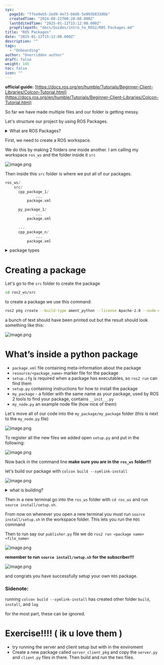 ```yaml
---
sys:
  pageId: "7fea9eb5-2ed9-4e73-b6d6-5e093b833dbb"
  createdTime: "2024-08-21T00:28:00.000Z"
  lastEditedTime: "2025-01-12T15:12:00.000Z"
  propFilepath: "docs/Guides/intro_to_ROS2/ROS Packages.md"
title: "ROS Packages"
date: "2025-01-12T15:12:00.000Z"
description: ""
tags:
  - "Onboarding"
author: "Overridden author"
draft: false
weight: 145
toc: false
icon: ""
---
```


**official guide:** [https://docs.ros.org/en/humble/Tutorials/Beginner-Client-Libraries/Colcon-Tutorial.html](https://docs.ros.org/en/humble/Tutorials/Beginner-Client-Libraries/Colcon-Tutorial.html)

So far we have made multiple files and our folder is getting messy.

Let's structure our project by using ROS Packages.

<details>

<summary>What are ROS Packages?</summary>

ROS Packages are, as the name implies, packages of code that are highly sharable between ROS developers.

They consist of a folder, `package.xml` file, and source code

```python
      cpp_package_1/
		      ... imagine much code files here ..
          package.xml
```

</details>

First, we need to create a ROS workspace.

We do this by making 2 folders one inside another. I am calling my workspace `ros_ws` and the folder inside it `src`

![image.png](https://prod-files-secure.s3.us-west-2.amazonaws.com/d518164a-d88e-44d1-a4ee-3adb3bd8bce0/70706947-fd18-4537-a67b-e12946812d31/image.png?X-Amz-Algorithm=AWS4-HMAC-SHA256&X-Amz-Content-Sha256=UNSIGNED-PAYLOAD&X-Amz-Credential=ASIAZI2LB466WKSDA32V%2F20250207%2Fus-west-2%2Fs3%2Faws4_request&X-Amz-Date=20250207T200843Z&X-Amz-Expires=3600&X-Amz-Security-Token=IQoJb3JpZ2luX2VjEGMaCXVzLXdlc3QtMiJGMEQCIEFpcrwn2o81kExgipstl3f34OpsrgMh9YGSJUTQmLa2AiA7kruHxa7DPFCuQdzEZwOnpyYAliYdwfohOMGxRas%2F%2Fir%2FAwh8EAAaDDYzNzQyMzE4MzgwNSIMtscc2ifzZG8AM2pkKtwDjVGysP0FtvZxxsByRF8ab515i%2FcQtsIdDc3y5dzJJ9D4%2FqTy9srNXw097d2DTM0QKJWiOCsfKNuvzU2mUdopuQXf1ELu0WacRFkGaXUeU2gIQetI%2FzptjE3i0RE4tIf9yPg4rSDk1gYJax4Yhg%2BLVHDPH1TTTg%2FWSy0RwuFn5fAkybICNarKhi2X%2BUjBZEjnktDnbH21tnyrZgzEA4g1SD0yJQnFheftlyU%2FUzer77IChwMJdFPhSdIhSXRsgnxzHpXCOVNer3WngjEgbJgA64nRTziKzIIKJCGfg5ABWDxuhl2Mkf%2Ftm5nALc0YIRet3lhylQO3ihfKKd1lCsEfcjFBiafpSj9zRgTCxJ46ajlvExlouGDloU4LVfAgrod0q3PS8eKLDRJwk61lqIankGi0Pb3MfmFJXqpWhyYahsay8kdT0H2xzeLEoNQyZcdlkm9TWrPPAJmE0eZOIoYJIpSkgjHzuTdaPXFCgAimrMBSyXnJ6T93oaYeQ7PW1lfPKidIHnYUbSq9fMMOBMIFMkWgRCAGyqQnupEzQjI9WgcKnn5%2Fgo42VIu0Ou65dxGmYKP%2BJjbnFOX5x06tPXz8U4URnK%2BEmop6RCU8sIYrKeGNeIX8PAMl%2B70wsl0wx7aZvQY6pgE2mw95huMsE%2Bj7W4hp3GqI9Y9T5Js0VMzUOgg3g0mKobDib%2Bw0xQMNDtB0QXVJsUC1KbDq1X7ifH%2FkYMhEHlvHEk9b9mBCQEm4vEKaWZaWijtZcu0LyGepKxnlcQNm6vnsYf5%2F%2BAYnj%2Bsm9yT8JhrkU%2B7qL9iBjOXauxlvsDtNQ89rCohvuvLS2rV3z0FLLbBgSWvCmX7wH4nrisajP1qEXvRD98bq&X-Amz-Signature=376c0ff0a03d9da38f26353ec833c061298e3e9409587b2d81d5ac5e7516ad9d&X-Amz-SignedHeaders=host&x-id=GetObject)

Then inside this `src` folder is where we put all of our packages.

```python
ros_ws/
    src/
      cpp_package_1/
		      ...
          package.xml

      py_package_1/
		      ...
          package.xml

      ...
      cpp_package_n/
		      ...
          package.xml

```

<details>

<summary>package types</summary>

packages can be either `C++` or python.

the intern file structure is different for each but for this guide we will stick to creating python packages

</details>

# Creating a package

Let's go to the `src` folder to create the package

```bash
cd ros2_ws/src
```

to create a package we use this command:

```bash
ros2 pkg create --build-type ament_python --license Apache-2.0 --node-name my_node my_package
```

a bunch of text should have been printed out but the result should look something like this:

![image.png](https://prod-files-secure.s3.us-west-2.amazonaws.com/d518164a-d88e-44d1-a4ee-3adb3bd8bce0/e6cf1e3f-8512-4a3e-b131-079f800bf3e8/image.png?X-Amz-Algorithm=AWS4-HMAC-SHA256&X-Amz-Content-Sha256=UNSIGNED-PAYLOAD&X-Amz-Credential=ASIAZI2LB466WKSDA32V%2F20250207%2Fus-west-2%2Fs3%2Faws4_request&X-Amz-Date=20250207T200843Z&X-Amz-Expires=3600&X-Amz-Security-Token=IQoJb3JpZ2luX2VjEGMaCXVzLXdlc3QtMiJGMEQCIEFpcrwn2o81kExgipstl3f34OpsrgMh9YGSJUTQmLa2AiA7kruHxa7DPFCuQdzEZwOnpyYAliYdwfohOMGxRas%2F%2Fir%2FAwh8EAAaDDYzNzQyMzE4MzgwNSIMtscc2ifzZG8AM2pkKtwDjVGysP0FtvZxxsByRF8ab515i%2FcQtsIdDc3y5dzJJ9D4%2FqTy9srNXw097d2DTM0QKJWiOCsfKNuvzU2mUdopuQXf1ELu0WacRFkGaXUeU2gIQetI%2FzptjE3i0RE4tIf9yPg4rSDk1gYJax4Yhg%2BLVHDPH1TTTg%2FWSy0RwuFn5fAkybICNarKhi2X%2BUjBZEjnktDnbH21tnyrZgzEA4g1SD0yJQnFheftlyU%2FUzer77IChwMJdFPhSdIhSXRsgnxzHpXCOVNer3WngjEgbJgA64nRTziKzIIKJCGfg5ABWDxuhl2Mkf%2Ftm5nALc0YIRet3lhylQO3ihfKKd1lCsEfcjFBiafpSj9zRgTCxJ46ajlvExlouGDloU4LVfAgrod0q3PS8eKLDRJwk61lqIankGi0Pb3MfmFJXqpWhyYahsay8kdT0H2xzeLEoNQyZcdlkm9TWrPPAJmE0eZOIoYJIpSkgjHzuTdaPXFCgAimrMBSyXnJ6T93oaYeQ7PW1lfPKidIHnYUbSq9fMMOBMIFMkWgRCAGyqQnupEzQjI9WgcKnn5%2Fgo42VIu0Ou65dxGmYKP%2BJjbnFOX5x06tPXz8U4URnK%2BEmop6RCU8sIYrKeGNeIX8PAMl%2B70wsl0wx7aZvQY6pgE2mw95huMsE%2Bj7W4hp3GqI9Y9T5Js0VMzUOgg3g0mKobDib%2Bw0xQMNDtB0QXVJsUC1KbDq1X7ifH%2FkYMhEHlvHEk9b9mBCQEm4vEKaWZaWijtZcu0LyGepKxnlcQNm6vnsYf5%2F%2BAYnj%2Bsm9yT8JhrkU%2B7qL9iBjOXauxlvsDtNQ89rCohvuvLS2rV3z0FLLbBgSWvCmX7wH4nrisajP1qEXvRD98bq&X-Amz-Signature=949e6448792e33c24b700b7766e0f7a4385e2489f65d3ad8204e211a9e9232d4&X-Amz-SignedHeaders=host&x-id=GetObject)

# What’s inside a python package

- `package.xml` file containing meta-information about the package
- `resource/<package_name>` marker file for the package
- `setup.cfg` is required when a package has executables, so `ros2 run` can find them
- `setup.py` containing instructions for how to install the package
- `my_package` - a folder with the same name as your package, used by ROS 2 tools to find your package, contains `__init__.py`
- `my_node.py` an example node file (how nice of them)

Let's move all of our code into the `my_package/my_package` folder (this is next to the `my_node.py` file)

![image.png](https://prod-files-secure.s3.us-west-2.amazonaws.com/d518164a-d88e-44d1-a4ee-3adb3bd8bce0/9ce58f11-0da9-4d3e-b86d-506a9685d378/image.png?X-Amz-Algorithm=AWS4-HMAC-SHA256&X-Amz-Content-Sha256=UNSIGNED-PAYLOAD&X-Amz-Credential=ASIAZI2LB466WKSDA32V%2F20250207%2Fus-west-2%2Fs3%2Faws4_request&X-Amz-Date=20250207T200843Z&X-Amz-Expires=3600&X-Amz-Security-Token=IQoJb3JpZ2luX2VjEGMaCXVzLXdlc3QtMiJGMEQCIEFpcrwn2o81kExgipstl3f34OpsrgMh9YGSJUTQmLa2AiA7kruHxa7DPFCuQdzEZwOnpyYAliYdwfohOMGxRas%2F%2Fir%2FAwh8EAAaDDYzNzQyMzE4MzgwNSIMtscc2ifzZG8AM2pkKtwDjVGysP0FtvZxxsByRF8ab515i%2FcQtsIdDc3y5dzJJ9D4%2FqTy9srNXw097d2DTM0QKJWiOCsfKNuvzU2mUdopuQXf1ELu0WacRFkGaXUeU2gIQetI%2FzptjE3i0RE4tIf9yPg4rSDk1gYJax4Yhg%2BLVHDPH1TTTg%2FWSy0RwuFn5fAkybICNarKhi2X%2BUjBZEjnktDnbH21tnyrZgzEA4g1SD0yJQnFheftlyU%2FUzer77IChwMJdFPhSdIhSXRsgnxzHpXCOVNer3WngjEgbJgA64nRTziKzIIKJCGfg5ABWDxuhl2Mkf%2Ftm5nALc0YIRet3lhylQO3ihfKKd1lCsEfcjFBiafpSj9zRgTCxJ46ajlvExlouGDloU4LVfAgrod0q3PS8eKLDRJwk61lqIankGi0Pb3MfmFJXqpWhyYahsay8kdT0H2xzeLEoNQyZcdlkm9TWrPPAJmE0eZOIoYJIpSkgjHzuTdaPXFCgAimrMBSyXnJ6T93oaYeQ7PW1lfPKidIHnYUbSq9fMMOBMIFMkWgRCAGyqQnupEzQjI9WgcKnn5%2Fgo42VIu0Ou65dxGmYKP%2BJjbnFOX5x06tPXz8U4URnK%2BEmop6RCU8sIYrKeGNeIX8PAMl%2B70wsl0wx7aZvQY6pgE2mw95huMsE%2Bj7W4hp3GqI9Y9T5Js0VMzUOgg3g0mKobDib%2Bw0xQMNDtB0QXVJsUC1KbDq1X7ifH%2FkYMhEHlvHEk9b9mBCQEm4vEKaWZaWijtZcu0LyGepKxnlcQNm6vnsYf5%2F%2BAYnj%2Bsm9yT8JhrkU%2B7qL9iBjOXauxlvsDtNQ89rCohvuvLS2rV3z0FLLbBgSWvCmX7wH4nrisajP1qEXvRD98bq&X-Amz-Signature=cd9c2dd50416dddf9b400273a1ef6e18275740c1899a88283ac9d6faff9d28e0&X-Amz-SignedHeaders=host&x-id=GetObject)

To register all the new files we added open `setup.py` and put in the following:

![image.png](https://prod-files-secure.s3.us-west-2.amazonaws.com/d518164a-d88e-44d1-a4ee-3adb3bd8bce0/1cd7c262-4cae-4496-9d75-c178537d24a2/image.png?X-Amz-Algorithm=AWS4-HMAC-SHA256&X-Amz-Content-Sha256=UNSIGNED-PAYLOAD&X-Amz-Credential=ASIAZI2LB466WKSDA32V%2F20250207%2Fus-west-2%2Fs3%2Faws4_request&X-Amz-Date=20250207T200843Z&X-Amz-Expires=3600&X-Amz-Security-Token=IQoJb3JpZ2luX2VjEGMaCXVzLXdlc3QtMiJGMEQCIEFpcrwn2o81kExgipstl3f34OpsrgMh9YGSJUTQmLa2AiA7kruHxa7DPFCuQdzEZwOnpyYAliYdwfohOMGxRas%2F%2Fir%2FAwh8EAAaDDYzNzQyMzE4MzgwNSIMtscc2ifzZG8AM2pkKtwDjVGysP0FtvZxxsByRF8ab515i%2FcQtsIdDc3y5dzJJ9D4%2FqTy9srNXw097d2DTM0QKJWiOCsfKNuvzU2mUdopuQXf1ELu0WacRFkGaXUeU2gIQetI%2FzptjE3i0RE4tIf9yPg4rSDk1gYJax4Yhg%2BLVHDPH1TTTg%2FWSy0RwuFn5fAkybICNarKhi2X%2BUjBZEjnktDnbH21tnyrZgzEA4g1SD0yJQnFheftlyU%2FUzer77IChwMJdFPhSdIhSXRsgnxzHpXCOVNer3WngjEgbJgA64nRTziKzIIKJCGfg5ABWDxuhl2Mkf%2Ftm5nALc0YIRet3lhylQO3ihfKKd1lCsEfcjFBiafpSj9zRgTCxJ46ajlvExlouGDloU4LVfAgrod0q3PS8eKLDRJwk61lqIankGi0Pb3MfmFJXqpWhyYahsay8kdT0H2xzeLEoNQyZcdlkm9TWrPPAJmE0eZOIoYJIpSkgjHzuTdaPXFCgAimrMBSyXnJ6T93oaYeQ7PW1lfPKidIHnYUbSq9fMMOBMIFMkWgRCAGyqQnupEzQjI9WgcKnn5%2Fgo42VIu0Ou65dxGmYKP%2BJjbnFOX5x06tPXz8U4URnK%2BEmop6RCU8sIYrKeGNeIX8PAMl%2B70wsl0wx7aZvQY6pgE2mw95huMsE%2Bj7W4hp3GqI9Y9T5Js0VMzUOgg3g0mKobDib%2Bw0xQMNDtB0QXVJsUC1KbDq1X7ifH%2FkYMhEHlvHEk9b9mBCQEm4vEKaWZaWijtZcu0LyGepKxnlcQNm6vnsYf5%2F%2BAYnj%2Bsm9yT8JhrkU%2B7qL9iBjOXauxlvsDtNQ89rCohvuvLS2rV3z0FLLbBgSWvCmX7wH4nrisajP1qEXvRD98bq&X-Amz-Signature=8efbd4e739f3f0ce31f6c3f1d4bde5492881285d3d33723f6e929b957e9c8b10&X-Amz-SignedHeaders=host&x-id=GetObject)

Now back in the command line **make sure you are in the** **`ros_ws`** **folder!!!**

let's build our package with `colcon build --symlink-install`

![image.png](https://prod-files-secure.s3.us-west-2.amazonaws.com/d518164a-d88e-44d1-a4ee-3adb3bd8bce0/2f2a0d27-b173-48fd-b189-5f5c0ce65619/image.png?X-Amz-Algorithm=AWS4-HMAC-SHA256&X-Amz-Content-Sha256=UNSIGNED-PAYLOAD&X-Amz-Credential=ASIAZI2LB466WKSDA32V%2F20250207%2Fus-west-2%2Fs3%2Faws4_request&X-Amz-Date=20250207T200843Z&X-Amz-Expires=3600&X-Amz-Security-Token=IQoJb3JpZ2luX2VjEGMaCXVzLXdlc3QtMiJGMEQCIEFpcrwn2o81kExgipstl3f34OpsrgMh9YGSJUTQmLa2AiA7kruHxa7DPFCuQdzEZwOnpyYAliYdwfohOMGxRas%2F%2Fir%2FAwh8EAAaDDYzNzQyMzE4MzgwNSIMtscc2ifzZG8AM2pkKtwDjVGysP0FtvZxxsByRF8ab515i%2FcQtsIdDc3y5dzJJ9D4%2FqTy9srNXw097d2DTM0QKJWiOCsfKNuvzU2mUdopuQXf1ELu0WacRFkGaXUeU2gIQetI%2FzptjE3i0RE4tIf9yPg4rSDk1gYJax4Yhg%2BLVHDPH1TTTg%2FWSy0RwuFn5fAkybICNarKhi2X%2BUjBZEjnktDnbH21tnyrZgzEA4g1SD0yJQnFheftlyU%2FUzer77IChwMJdFPhSdIhSXRsgnxzHpXCOVNer3WngjEgbJgA64nRTziKzIIKJCGfg5ABWDxuhl2Mkf%2Ftm5nALc0YIRet3lhylQO3ihfKKd1lCsEfcjFBiafpSj9zRgTCxJ46ajlvExlouGDloU4LVfAgrod0q3PS8eKLDRJwk61lqIankGi0Pb3MfmFJXqpWhyYahsay8kdT0H2xzeLEoNQyZcdlkm9TWrPPAJmE0eZOIoYJIpSkgjHzuTdaPXFCgAimrMBSyXnJ6T93oaYeQ7PW1lfPKidIHnYUbSq9fMMOBMIFMkWgRCAGyqQnupEzQjI9WgcKnn5%2Fgo42VIu0Ou65dxGmYKP%2BJjbnFOX5x06tPXz8U4URnK%2BEmop6RCU8sIYrKeGNeIX8PAMl%2B70wsl0wx7aZvQY6pgE2mw95huMsE%2Bj7W4hp3GqI9Y9T5Js0VMzUOgg3g0mKobDib%2Bw0xQMNDtB0QXVJsUC1KbDq1X7ifH%2FkYMhEHlvHEk9b9mBCQEm4vEKaWZaWijtZcu0LyGepKxnlcQNm6vnsYf5%2F%2BAYnj%2Bsm9yT8JhrkU%2B7qL9iBjOXauxlvsDtNQ89rCohvuvLS2rV3z0FLLbBgSWvCmX7wH4nrisajP1qEXvRD98bq&X-Amz-Signature=31ab5852b823a99fc6d054b8523c3c3ffc361855d304f59403eafd2d25d1d034&X-Amz-SignedHeaders=host&x-id=GetObject)

<details>

<summary>what is building?</summary>

if you are a CS major at Rose-Hulman you will learn the answer to this in CSSE132

but TLDR; is it combines all the code files into one program that can be run easily 

</details>

Then in a new terminal go into the `ros_ws` folder with `cd ros_ws` and run `source install/setup.sh`. 

From now on whenever you open a new terminal you must run `source install/setup.sh` in the workspace folder. This lets you run the `ROS` command

Then to run say our `publisher.py` file we do `ros2 run <package name> <file_name>`

![image.png](https://prod-files-secure.s3.us-west-2.amazonaws.com/d518164a-d88e-44d1-a4ee-3adb3bd8bce0/4f4b1219-3a44-4632-aa0a-ce3471699f59/image.png?X-Amz-Algorithm=AWS4-HMAC-SHA256&X-Amz-Content-Sha256=UNSIGNED-PAYLOAD&X-Amz-Credential=ASIAZI2LB466WKSDA32V%2F20250207%2Fus-west-2%2Fs3%2Faws4_request&X-Amz-Date=20250207T200843Z&X-Amz-Expires=3600&X-Amz-Security-Token=IQoJb3JpZ2luX2VjEGMaCXVzLXdlc3QtMiJGMEQCIEFpcrwn2o81kExgipstl3f34OpsrgMh9YGSJUTQmLa2AiA7kruHxa7DPFCuQdzEZwOnpyYAliYdwfohOMGxRas%2F%2Fir%2FAwh8EAAaDDYzNzQyMzE4MzgwNSIMtscc2ifzZG8AM2pkKtwDjVGysP0FtvZxxsByRF8ab515i%2FcQtsIdDc3y5dzJJ9D4%2FqTy9srNXw097d2DTM0QKJWiOCsfKNuvzU2mUdopuQXf1ELu0WacRFkGaXUeU2gIQetI%2FzptjE3i0RE4tIf9yPg4rSDk1gYJax4Yhg%2BLVHDPH1TTTg%2FWSy0RwuFn5fAkybICNarKhi2X%2BUjBZEjnktDnbH21tnyrZgzEA4g1SD0yJQnFheftlyU%2FUzer77IChwMJdFPhSdIhSXRsgnxzHpXCOVNer3WngjEgbJgA64nRTziKzIIKJCGfg5ABWDxuhl2Mkf%2Ftm5nALc0YIRet3lhylQO3ihfKKd1lCsEfcjFBiafpSj9zRgTCxJ46ajlvExlouGDloU4LVfAgrod0q3PS8eKLDRJwk61lqIankGi0Pb3MfmFJXqpWhyYahsay8kdT0H2xzeLEoNQyZcdlkm9TWrPPAJmE0eZOIoYJIpSkgjHzuTdaPXFCgAimrMBSyXnJ6T93oaYeQ7PW1lfPKidIHnYUbSq9fMMOBMIFMkWgRCAGyqQnupEzQjI9WgcKnn5%2Fgo42VIu0Ou65dxGmYKP%2BJjbnFOX5x06tPXz8U4URnK%2BEmop6RCU8sIYrKeGNeIX8PAMl%2B70wsl0wx7aZvQY6pgE2mw95huMsE%2Bj7W4hp3GqI9Y9T5Js0VMzUOgg3g0mKobDib%2Bw0xQMNDtB0QXVJsUC1KbDq1X7ifH%2FkYMhEHlvHEk9b9mBCQEm4vEKaWZaWijtZcu0LyGepKxnlcQNm6vnsYf5%2F%2BAYnj%2Bsm9yT8JhrkU%2B7qL9iBjOXauxlvsDtNQ89rCohvuvLS2rV3z0FLLbBgSWvCmX7wH4nrisajP1qEXvRD98bq&X-Amz-Signature=488e1d5a680723dd15ee05a97d44acf7d159e741f036892e84054b34ab12d34d&X-Amz-SignedHeaders=host&x-id=GetObject)

**remember to run** **`source install/setup.sh`** **for the subscriber!!!**

![image.png](https://prod-files-secure.s3.us-west-2.amazonaws.com/d518164a-d88e-44d1-a4ee-3adb3bd8bce0/02121119-dad4-49ec-8356-c956108b4243/image.png?X-Amz-Algorithm=AWS4-HMAC-SHA256&X-Amz-Content-Sha256=UNSIGNED-PAYLOAD&X-Amz-Credential=ASIAZI2LB466WKSDA32V%2F20250207%2Fus-west-2%2Fs3%2Faws4_request&X-Amz-Date=20250207T200843Z&X-Amz-Expires=3600&X-Amz-Security-Token=IQoJb3JpZ2luX2VjEGMaCXVzLXdlc3QtMiJGMEQCIEFpcrwn2o81kExgipstl3f34OpsrgMh9YGSJUTQmLa2AiA7kruHxa7DPFCuQdzEZwOnpyYAliYdwfohOMGxRas%2F%2Fir%2FAwh8EAAaDDYzNzQyMzE4MzgwNSIMtscc2ifzZG8AM2pkKtwDjVGysP0FtvZxxsByRF8ab515i%2FcQtsIdDc3y5dzJJ9D4%2FqTy9srNXw097d2DTM0QKJWiOCsfKNuvzU2mUdopuQXf1ELu0WacRFkGaXUeU2gIQetI%2FzptjE3i0RE4tIf9yPg4rSDk1gYJax4Yhg%2BLVHDPH1TTTg%2FWSy0RwuFn5fAkybICNarKhi2X%2BUjBZEjnktDnbH21tnyrZgzEA4g1SD0yJQnFheftlyU%2FUzer77IChwMJdFPhSdIhSXRsgnxzHpXCOVNer3WngjEgbJgA64nRTziKzIIKJCGfg5ABWDxuhl2Mkf%2Ftm5nALc0YIRet3lhylQO3ihfKKd1lCsEfcjFBiafpSj9zRgTCxJ46ajlvExlouGDloU4LVfAgrod0q3PS8eKLDRJwk61lqIankGi0Pb3MfmFJXqpWhyYahsay8kdT0H2xzeLEoNQyZcdlkm9TWrPPAJmE0eZOIoYJIpSkgjHzuTdaPXFCgAimrMBSyXnJ6T93oaYeQ7PW1lfPKidIHnYUbSq9fMMOBMIFMkWgRCAGyqQnupEzQjI9WgcKnn5%2Fgo42VIu0Ou65dxGmYKP%2BJjbnFOX5x06tPXz8U4URnK%2BEmop6RCU8sIYrKeGNeIX8PAMl%2B70wsl0wx7aZvQY6pgE2mw95huMsE%2Bj7W4hp3GqI9Y9T5Js0VMzUOgg3g0mKobDib%2Bw0xQMNDtB0QXVJsUC1KbDq1X7ifH%2FkYMhEHlvHEk9b9mBCQEm4vEKaWZaWijtZcu0LyGepKxnlcQNm6vnsYf5%2F%2BAYnj%2Bsm9yT8JhrkU%2B7qL9iBjOXauxlvsDtNQ89rCohvuvLS2rV3z0FLLbBgSWvCmX7wH4nrisajP1qEXvRD98bq&X-Amz-Signature=a8c959a8b08e9188bc3f2855ff6823d3cb78f7de061182176d7305b9c944e96b&X-Amz-SignedHeaders=host&x-id=GetObject)

and congrats you have successfully setup your own `ROS` package.

### Sidenote:

running `colcon build --symlink-install` has created other folder `build`, `install`, and `log`

for the most part, these can be ignored.

# Exercise!!!! ( ik u love them )

- try running the server and client setup but with in the enviroment
- Create a new package called `server_client_pkg` and copy the `server.py` and `client.py` files in there. Then build and run the two files.
